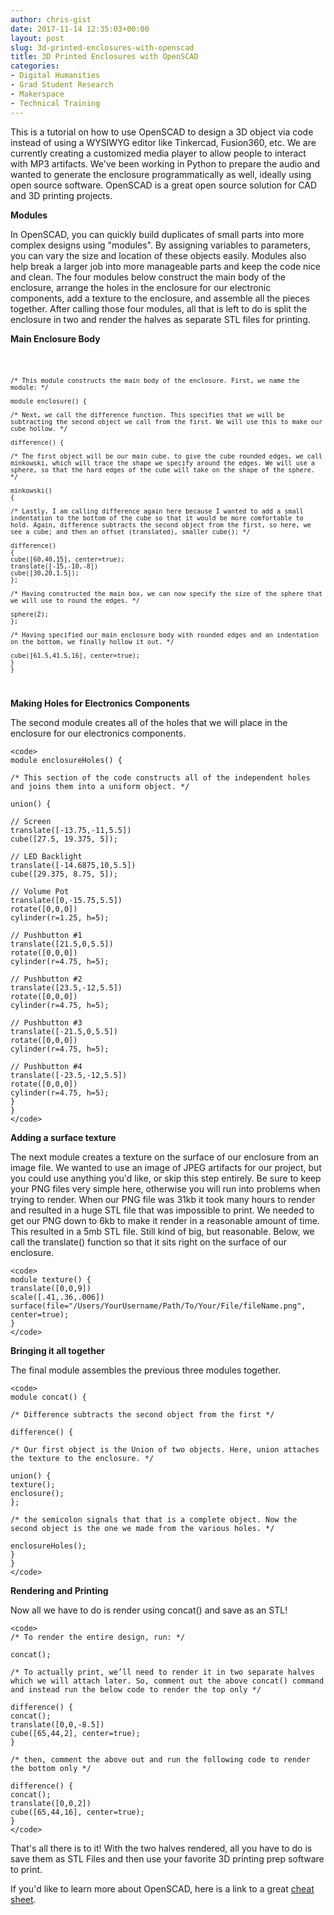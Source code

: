 ```yaml
---
author: chris-gist
date: 2017-11-14 12:35:03+00:00
layout: post
slug: 3d-printed-enclosures-with-openscad
title: 3D Printed Enclosures with OpenSCAD
categories:
- Digital Humanities
- Grad Student Research
- Makerspace
- Technical Training
---
```


This is a tutorial on how to use OpenSCAD to design a 3D object via code instead of using a WYSIWYG editor like Tinkercad, Fusion360, etc. We are currently creating a customized media player to allow people to interact with MP3 artifacts. We've been working in Python to prepare the audio and wanted to generate the enclosure programmatically as well, ideally using open source software. OpenSCAD is a great open source solution for CAD and 3D printing projects.

**Modules**

In OpenSCAD, you can quickly build duplicates of small parts into more complex designs using "modules". By assigning variables to parameters, you can vary the size and location of these objects easily. Modules also help break a larger job into more manageable parts and keep the code nice and clean. The four modules below construct the main body of the enclosure, arrange the holes in the enclosure for our electronic components, add a texture to the enclosure, and assemble all the pieces together. After calling those four modules, all that is left to do is split the enclosure in two and render the halves as separate STL files for printing.



**Main Enclosure Body**

    
<code>

    /* This module constructs the main body of the enclosure. First, we name the module: */
    
    module enclosure() {
    
    /* Next, we call the difference function. This specifies that we will be subtracting the second object we call from the first. We will use this to make our cube hollow. */
    
    difference() {
    
    /* The first object will be our main cube. to give the cube rounded edges, we call minkowski, which will trace the shape we specify around the edges. We will use a sphere, so that the hard edges of the cube will take on the shape of the sphere. */
    
    minkowski()
    {
    
    /* Lastly, I am calling difference again here because I wanted to add a small indentation to the bottom of the cube so that it would be more comfortable to hold. Again, difference subtracts the second object from the first, so here, we see a cube; and then an offset (translated), smaller cube(); */
    
    difference()
    {
    cube([60,40,15], center=true);
    translate([-15,-10,-8])
    cube([30,20,1.5]);
    };
    
    /* Having constructed the main box, we can now specify the size of the sphere that we will use to round the edges. */
    
    sphere(2);
    };
    
    /* Having specified our main enclosure body with rounded edges and an indentation on the bottom, we finally hollow it out. */
    
    cube([61.5,41.5,16], center=true);
    }
    }

</code>






**Making Holes for Electronics Components**

The second module creates all of the holes that we will place in the enclosure for our electronics components.

    
    <code>
    module enclosureHoles() {
    
    /* This section of the code constructs all of the independent holes and joins them into a uniform object. */
    
    union() {
    
    // Screen
    translate([-13.75,-11,5.5])
    cube([27.5, 19.375, 5]);
    
    // LED Backlight
    translate([-14.6875,10,5.5])
    cube([29.375, 8.75, 5]);
    
    // Volume Pot
    translate([0,-15.75,5.5])
    rotate([0,0,0])
    cylinder(r=1.25, h=5);
    
    // Pushbutton #1
    translate([21.5,0,5.5])
    rotate([0,0,0])
    cylinder(r=4.75, h=5);
    
    // Pushbutton #2
    translate([23.5,-12,5.5])
    rotate([0,0,0])
    cylinder(r=4.75, h=5);
    
    // Pushbutton #3
    translate([-21.5,0,5.5])
    rotate([0,0,0])
    cylinder(r=4.75, h=5);
    
    // Pushbutton #4
    translate([-23.5,-12,5.5])
    rotate([0,0,0])
    cylinder(r=4.75, h=5);
    }
    }
    </code>






**Adding a surface texture**

The next module creates a texture on the surface of our enclosure from an image file. We wanted to use an image of JPEG artifacts for our project, but you could use anything you'd like, or skip this step entirely. Be sure to keep your PNG files very simple here, otherwise you will run into problems when trying to render. When our PNG file was 31kb it took many hours to render and resulted in a huge STL file that was impossible to print. We needed to get our PNG down to 6kb to make it render in a reasonable amount of time. This resulted in a 5mb STL file. Still kind of big, but reasonable. Below, we call the translate() function so that it sits right on the surface of our enclosure.

    
    <code>
    module texture() {
    translate([0,0,9])
    scale([.41,.36,.006]) surface(file="/Users/YourUsername/Path/To/Your/File/fileName.png",
    center=true);
    }
    </code>






**Bringing it all together**

The final module assembles the previous three modules together.

    
    <code>
    module concat() {
    
    /* Difference subtracts the second object from the first */
    
    difference() {
    
    /* Our first object is the Union of two objects. Here, union attaches the texture to the enclosure. */
    
    union() {
    texture();
    enclosure();
    };
    
    /* the semicolon signals that that is a complete object. Now the second object is the one we made from the various holes. */
    
    enclosureHoles();
    }
    }
    </code>






**Rendering and Printing**

Now all we have to do is render using concat() and save as an STL!

    
    <code>
    /* To render the entire design, run: */ 
    
    concat();
    
    /* To actually print, we’ll need to render it in two separate halves which we will attach later. So, comment out the above concat() command and instead run the below code to render the top only */
    
    difference() {
    concat();
    translate([0,0,-8.5])
    cube([65,44,2], center=true);
    }
    
    /* then, comment the above out and run the following code to render the bottom only */
    
    difference() {
    concat();
    translate([0,0,2])
    cube([65,44,16], center=true);
    }
    </code>




That's all there is to it! With the two halves rendered, all you have to do is save them as STL Files and then use your favorite 3D printing prep software to print.

If you'd like to learn more about OpenSCAD, here is a link to a great [cheat sheet](http://www.openscad.org/cheatsheet/).
